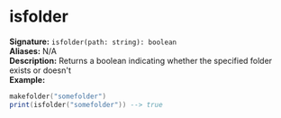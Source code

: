 # isfolder
**Signature:** `isfolder(path: string): boolean` <br>
**Aliases:** N/A <br>
**Description:** Returns a boolean indicating whether the specified folder exists or doesn't <br>
**Example:**
```lua
makefolder("somefolder")
print(isfolder("somefolder")) --> true
```
